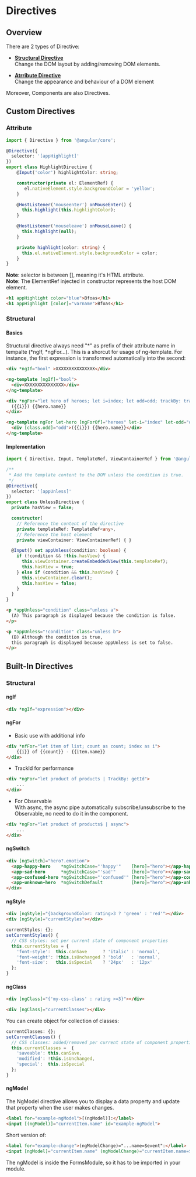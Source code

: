 # Directives

## Overview
There are 2 types of Directive:
* **[Structural Directive](#structural)**  
  Change the DOM layout by adding/removing DOM elements.

* **[Atrribute Directive](#attribute)**  
  Change the appearance and behaviour of a DOM element

Moreover, Components are also Directives. 

## Custom Directives
### Attribute

```Typescript
import { Directive } from '@angular/core';

@Directive({
  selector: '[appHighlight]'
})
export class HighlightDirective {
    @Input('color') highlightColor: string;

    constructor(private el: ElementRef) {
       el.nativeElement.style.backgroundColor = 'yellow';
    }

    @HostListener('mouseenter') onMouseEnter() {
      this.highlight(this.highlightColor);
    }

    @HostListener('mouseleave') onMouseLeave() {
      this.highlight(null);
    }

    private highlight(color: string) {
      this.el.nativeElement.style.backgroundColor = color;
    }
}
```
**Note**: selector is between [], meaning it's HTML attribute.  
**Note**: The ElementRef injected in constructor represents the host DOM element.  

```HTML
<h1 appHighlight color="blue">Bfoas</h1>
<h1 appHighlight [color]="varname">Bfoas</h1>
```

### Structural
#### Basics
Structural directive always need "*" as prefix of their attribute name in tempalte (*ngIf, *ngFor...). This is a shorcut for usage of ng-template. For instance, the first expression is transformed automatically into the second:
```HTML
<div *ngIf="bool" >XXXXXXXXXXXXXXX</div>

<ng-template [ngIf]="bool">
  <div>XXXXXXXXXXXXXXX</div>
</ng-template>
```

```HTML
<div *ngFor="let hero of heroes; let i=index; let odd=odd; trackBy: trackById" [class.odd]="odd">
  ({{i}}) {{hero.name}}
</div>

<ng-template ngFor let-hero [ngForOf]="heroes" let-i="index" let-odd="odd" [ngForTrackBy]="trackById">
  <div [class.odd]="odd">({{i}}) {{hero.name}}</div>
</ng-template>
```

#### Implementation
```Typescript
import { Directive, Input, TemplateRef, ViewContainerRef } from '@angular/core';

/**
 * Add the template content to the DOM unless the condition is true.
 */
@Directive({ 
  selector: '[appUnless]'
})
export class UnlessDirective {
  private hasView = false;

  constructor(
    // Reference the content of the directive
    private templateRef: TemplateRef<any>,
    // Reference the host element
    private viewContainer: ViewContainerRef) { }

  @Input() set appUnless(condition: boolean) {
    if (!condition && !this.hasView) {
      this.viewContainer.createEmbeddedView(this.templateRef);
      this.hasView = true;
    } else if (condition && this.hasView) {
      this.viewContainer.clear();
      this.hasView = false;
    }
  }
}
```

```HTML
<p *appUnless="condition" class="unless a">
  (A) This paragraph is displayed because the condition is false.
</p>

<p *appUnless="!condition" class="unless b">
  (B) Although the condition is true,
  this paragraph is displayed because appUnless is set to false.
</p>
```


## Built-In Directives
### Structural
#### ngIf
```HTML
<div *ngIf="expression"></div>
```

#### ngFor
* Basic use with additional info  

```HTML
<div *nfFor="let item of list; count as count; index as i">
    {{i}} of {{count}} - {{item.name}}
</div>
```

* TrackId for performance  

```HTML
<div *ngFor="let product of products | TrackBy: getId">
    ...
</div>
```

* For Observable  
With async, the async pipe automatically subscribe/unsubscribe to the Observable, no need to do it in the component.   

```HTML
<div *ngFor="let product of products$ | async">
    ...
</div>
```

#### ngSwitch

```HTML
<div [ngSwitch]="hero?.emotion">
  <app-happy-hero    *ngSwitchCase="'happy'"    [hero]="hero"></app-happy-hero>
  <app-sad-hero      *ngSwitchCase="'sad'"      [hero]="hero"></app-sad-hero>
  <app-confused-hero *ngSwitchCase="'confused'" [hero]="hero"></app-confused-hero>
  <app-unknown-hero  *ngSwitchDefault           [hero]="hero"></app-unknown-hero>
</div>
```

#### ngStyle
```HTML
<div [ngStyle]="{backgroundColor: rating>3 ? 'green' : 'red'"></div>
<div [ngStyle]="currentStyles"></div>
```
```Typescript
currentStyles: {};
setCurrentStyles() {
  // CSS styles: set per current state of component properties
  this.currentStyles = {
    'font-style':  this.canSave      ? 'italic' : 'normal',
    'font-weight': !this.isUnchanged ? 'bold'   : 'normal',
    'font-size':   this.isSpecial    ? '24px'   : '12px'
  };
}
```
#### ngClass
```HTML
<div [ngClass]="{'my-css-class' : rating >=3}"></div>

<div [ngClass]="currentClasses"></div>
```

You can create object for collection of classes:
```Typescript
currentClasses: {};
setCurrentClasses() {
  // CSS classes: added/removed per current state of component properties
  this.currentClasses =  {
    'saveable': this.canSave,
    'modified': !this.isUnchanged,
    'special':  this.isSpecial
  };
}
```

#### ngModel
The NgModel directive allows you to display a data property and update that property when the user makes changes. 

```HTML
<label for="example-ngModel">[(ngModel)]:</label>
<input [(ngModel)]="currentItem.name" id="example-ngModel">
```
Short version of:
```HTML
<label for="example-change">(ngModelChange)="...name=$event":</label>
<input [ngModel]="currentItem.name" (ngModelChange)="currentItem.name=$event" id="example-change">
```

 
The ngModel is inside the FormsModule, so it has to be imported in your module.  
